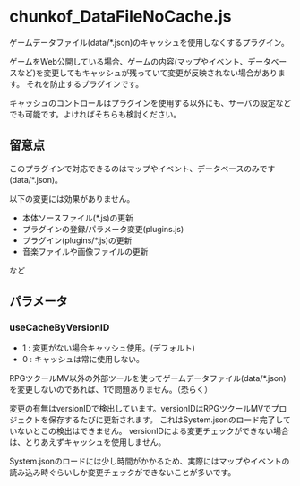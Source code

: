 # chunkof_DataFileNoCache.js

ゲームデータファイル(data/\*.json)のキャッシュを使用しなくするプラグイン。

ゲームをWeb公開している場合、ゲームの内容(マップやイベント、データベースなど)を変更してもキャッシュが残っていて変更が反映されない場合があります。
それを防止するプラグインです。

キャッシュのコントロールはプラグインを使用する以外にも、サーバの設定などでも可能です。よければそちらも検討ください。

## 留意点
このプラグインで対応できるのはマップやイベント、データベースのみです(data/\*.json)。

以下の変更には効果がありません。

 - 本体ソースファイル(\*.js)の更新
 - プラグインの登録/パラメータ変更(plugins.js)
 - プラグイン(plugins/\*.js)の更新
 - 音楽ファイルや画像ファイルの更新

 など

## パラメータ
### useCacheByVersionID
- 1 : 変更がない場合キャッシュ使用。(デフォルト)
- 0 : キャッシュは常に使用しない。

RPGツクールMV以外の外部ツールを使ってゲームデータファイル(data/\*.json)を変更しないのであれば、1で問題ありません。（恐らく）

変更の有無はversionIDで検出しています。versionIDはRPGツクールMVでプロジェクトを保存するたびに更新されます。
これはSystem.jsonのロード完了していないとこの検出はできません。
versionIDによる変更チェックができない場合は、とりあえずキャッシュを使用しません。

System.jsonのロードには少し時間がかかるため、実際にはマップやイベントの読み込み時ぐらいしか変更チェックができないことが多いです。
